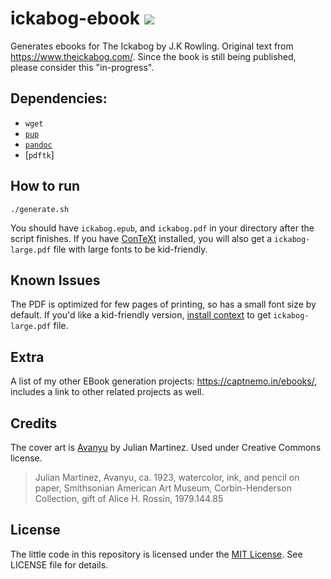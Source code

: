# ickabog-ebook ![](https://img.shields.io/badge/Chapters%20Published-21%2F34-brightgreen)

Generates ebooks for The Ickabog by J.K Rowling. Original text from https://www.theickabog.com/. Since the book is still being published, please consider this "in-progress".

## Dependencies:

- `wget`
- [`pup`](https://github.com/ericchiang/pup)
- [`pandoc`](https://pandoc.org/)
- [`pdftk`]

## How to run

`./generate.sh`

You should have `ickabog.epub`, and `ickabog.pdf` in your directory after the script finishes. If you have [ConTeXt][context] installed, you will also get a `ickabog-large.pdf` file with large fonts to be kid-friendly.

## Known Issues

The PDF is optimized for few pages of printing, so has a small font size by default. If you'd like a kid-friendly version, [install context][context] to get `ickabog-large.pdf` file.

## Extra

A list of my other EBook generation projects: https://captnemo.in/ebooks/, includes a link to other related projects as well.

## Credits

The cover art is [Avanyu](http://edan.si.edu/saam/id/object/1979.144.85) by Julian Martinez. Used under Creative Commons license.

> Julian Martinez, Avanyu, ca. 1923, watercolor, ink, and pencil on paper, Smithsonian American Art Museum, Corbin-Henderson Collection, gift of Alice H. Rossin, 1979.144.85

## License

The little code in this repository is licensed under the [MIT License](https://nemo.mit-license.org/). See LICENSE file for details.

[context]: https://wiki.contextgarden.net/Main_Page
